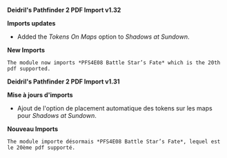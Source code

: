 **Deidril's Pathfinder 2 PDF Import v1.32**

**Imports updates**
- Added the *Tokens On Maps* option to *Shadows at Sundown*.

**New Imports**
```
The module now imports *PFS4E08 Battle Star’s Fate* which is the 20th pdf supported.
```

**Deidril's Pathfinder 2 PDF Import v1.31**

**Mise à jours d'imports**
- Ajout de l'option de placement automatique des tokens sur les maps 
pour *Shadows at Sundown*.

**Nouveau Imports**
```
The module importe désormais *PFS4E08 Battle Star’s Fate*, lequel est le 20ème pdf supporté.
```


